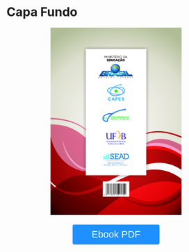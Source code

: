 
# **Capa Fundo**


<style>
.button {
  border-radius: 4px;
  background-color: #1E90FF;
  border: none;
  color: #FFFFFF;
  text-align: center;
  font-size: 22px;
  padding: 10px;
  width: 200px;
  transition: all 0.5s;
  cursor: pointer;
  margin: 5px;
}

.button span {
  cursor: pointer;
  display: inline-block;
  position: relative;
  transition: 0.5s;
}

.button span:after {
  content: '\00bb';
  position: absolute;
  opacity: 0;
  top: 0;
  right: -20px;
  transition: 0.5s;
}

.button:hover span {
  padding-right: 25px;
}

.button:hover span:after {
  opacity: 1;
  right: 0;
}	


</style>

<center>

<img src="../imagens/capafundo.jpg" alt="Avatar" style="width:60%">



<button class="button"><a href="https://educapes.capes.gov.br/handle/capes/205590" target="_blank"><span style="color:#FFF"> Ebook PDF </a></span></button>

 </center>